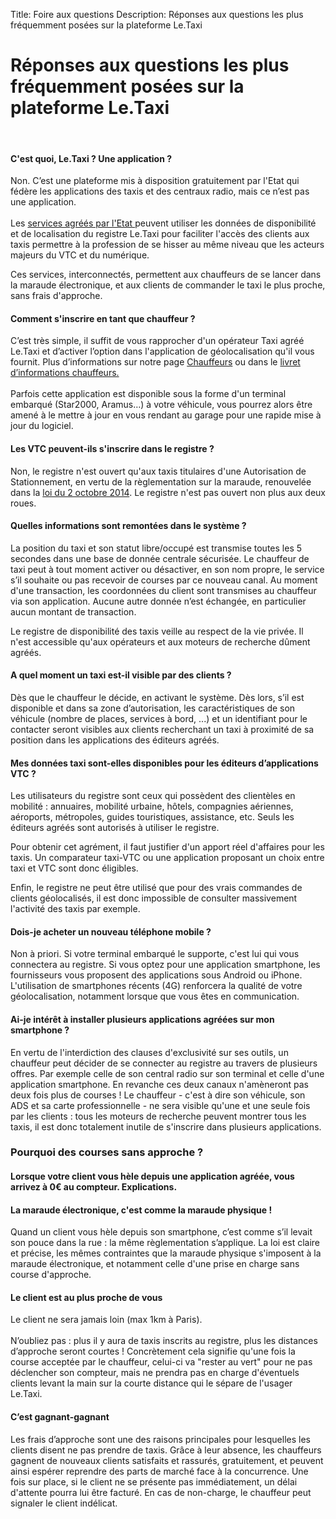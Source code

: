 Title: Foire aux questions
Description: Réponses aux questions les plus fréquemment posées sur la plateforme Le.Taxi

# Réponses aux questions les plus fréquemment posées sur la plateforme Le.Taxi

<br/>

#### C'est quoi, Le.Taxi ? Une application ?
Non. C’est une plateforme mis à disposition gratuitement par l'Etat qui fédère les applications des taxis et des centraux radio, mais ce n’est pas une application. <br /> <br />
Les <a href=/partners.html> services agréés par l'Etat </a> peuvent utiliser les données de disponibilité et de localisation du registre Le.Taxi pour faciliter l'accès des clients aux taxis permettre à la profession de se hisser au même niveau que les acteurs majeurs du VTC et du numérique.


Ces services, interconnectés, permettent aux chauffeurs de se lancer dans la maraude électronique, et aux clients de commander le taxi le plus proche, sans frais d'approche.

#### Comment s'inscrire en tant que chauffeur ?
C’est très simple, il suffit de vous rapprocher d'un opérateur Taxi agréé Le.Taxi et d’activer l’option dans l'application de géolocalisation qu'il vous fournit. Plus d’informations sur notre page <a href=/drivers.html>Chauffeurs</a> ou dans le <a href=http://le.taxi/files/Livret%20Chauffeurs%20Le.Taxi%20v2.pdf> livret d’informations chauffeurs. </a> <br /> <br /> Parfois cette application est disponible sous la forme d'un terminal embarqué (Star2000, Aramus…) à votre véhicule, vous pourrez alors être amené à le mettre à jour en vous rendant au garage pour une rapide mise à jour du logiciel.

#### Les VTC peuvent-ils s'inscrire dans le registre ?
Non, le registre n'est ouvert qu'aux taxis titulaires d'une Autorisation de Stationnement, en vertu de la règlementation sur la maraude, renouvelée dans la <a rel="nofollow" href="http://legifrance.gouv.fr/affichTexte.do?cidTexte=JORFTEXT000029527162&amp;categorieLien=id">loi du 2 octobre 2014</a>. Le registre n'est pas ouvert non plus aux deux roues.

#### Quelles informations sont remontées dans le système ?
La position du taxi et son statut libre/occupé est transmise toutes les 5 secondes dans une base de donnée centrale sécurisée. Le chauffeur de taxi peut à tout moment activer ou désactiver, en son nom propre, le service s’il souhaite ou pas recevoir de courses par ce nouveau canal. Au moment d'une transaction, les coordonnées du client sont transmises au chauffeur via son application. Aucune autre donnée n’est échangée, en particulier aucun montant de transaction.


Le registre de disponibilité des taxis veille au respect de la vie privée. Il n'est accessible qu'aux opérateurs et aux moteurs de recherche dûment agréés.

#### A quel moment un taxi est-il visible par des clients ?
Dès que le chauffeur le décide, en activant le système. Dès lors, s’il est disponible et dans sa zone d’autorisation, les caractéristiques de son véhicule (nombre de places, services à bord, ...) et un identifiant pour le contacter seront visibles aux clients recherchant un taxi à proximité de sa position dans les applications des éditeurs agréés.

#### Mes données taxi sont-elles disponibles pour les éditeurs d’applications VTC ?
Les utilisateurs du registre sont ceux qui possèdent des clientèles en mobilité : annuaires, mobilité urbaine, hôtels, compagnies aériennes, aéroports, métropoles, guides touristiques, assistance, etc. Seuls les éditeurs agréés sont autorisés à utiliser le registre. 

Pour obtenir cet agrément, il faut justifier d'un apport réel d'affaires pour les taxis. Un comparateur taxi-VTC ou une application proposant un choix entre taxi et VTC sont donc éligibles.

Enfin, le registre ne peut être utilisé que pour des vrais commandes de clients géolocalisés, il est donc impossible de consulter massivement l'activité des taxis par exemple.

#### Dois-je acheter un nouveau téléphone mobile ?
Non à priori. Si votre terminal embarqué le supporte, c'est lui qui vous connectera au registre. Si vous optez pour une application smartphone, les fournisseurs vous proposent des applications sous Android ou iPhone. L'utilisation de smartphones récents (4G) renforcera la qualité de votre géolocalisation, notamment lorsque que vous êtes en communication.

#### Ai-je intérêt à installer plusieurs applications agréées sur mon smartphone ?
En vertu de l'interdiction des clauses d'exclusivité sur ses outils, un chauffeur peut décider de se connecter au registre au travers de plusieurs offres. Par exemple celle de son central radio sur son terminal et celle d'une application smartphone. En revanche ces deux canaux n'amèneront pas deux fois plus de courses ! Le chauffeur - c'est à dire son véhicule, son ADS et sa carte professionnelle - ne sera visible qu'une et une seule fois par les clients : tous les moteurs de recherche peuvent montrer tous les taxis, il est donc totalement inutile de s'inscrire dans plusieurs applications.

### Pourquoi des courses sans approche ?

#### Lorsque votre client vous hèle depuis une application agréée, vous arrivez à 0€ au compteur. Explications.

#### La maraude électronique, c'est comme la maraude physique !
Quand un client vous hèle depuis son smartphone, c’est comme s’il levait son pouce dans la rue : la même règlementation s’applique. La loi est claire et précise, les mêmes contraintes que la maraude physique s'imposent à la maraude électronique, et notamment celle d'une prise en charge sans course d'approche.

#### Le client est au plus proche de vous
Le client ne sera jamais loin (max 1km à Paris). <br /> <br /> N’oubliez pas : plus il y aura de taxis inscrits au registre, plus les distances d’approche seront courtes ! Concrètement cela signifie qu'une fois la course acceptée par le chauffeur, celui-ci va "rester au vert" pour ne pas déclencher son compteur, mais ne prendra pas en charge d'éventuels clients levant la main sur la courte distance qui le sépare de l'usager Le.Taxi.

#### C’est gagnant-gagnant
Les frais d’approche sont une des raisons principales pour lesquelles les clients disent ne pas prendre de taxis. Grâce à leur absence, les chauffeurs gagnent de nouveaux clients satisfaits et rassurés, gratuitement, et peuvent ainsi espérer reprendre des parts de marché face à la concurrence. Une fois sur place, si le client ne se présente pas immédiatement, un délai d'attente pourra lui être facturé. En cas de non-charge, le chauffeur peut signaler le client indélicat.
